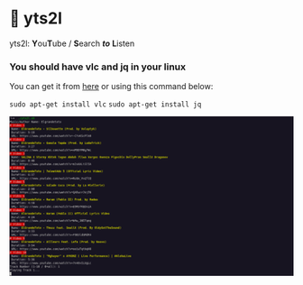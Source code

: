 # 🚀 yts2l

yts2l: **Y**ou**T**ube / **S**earch _**to**_ **L**isten

### You should have vlc and jq in your linux

You can get it from [here](https://github.com/videolan/vlc)
or using this command below:

`sudo apt-get install vlc`
`sudo apt-get install jq`

![screenshot](https://raw.githubusercontent.com/baruxx/yts2d/main/screen.png)
